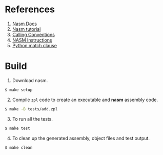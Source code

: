# References
1. [Nasm Docs](https://www.nasm.us/doc/nasmdoci.html)
2. [Nasm tutorial](https://cs.lmu.edu/~ray/notes/nasmtutorial/)
3. [Calling Conventions](https://chromium.googlesource.com/chromiumos/docs/+/master/constants/syscalls.md#calling-conventions)
4. [NASM Instructions](https://www.perplexity.ai/search/319657e2-1956-4f7e-b77f-2c68e2c2df73?s=u)
5. [Python match clause](https://blog.teclado.com/python-match-case/)

# Build
1. Download nasm.
```sh
$ make setup
```
2. Compile `zpl` code to create an executable and **nasm** assembly code.
```sh
$ make -B tests/add.zpl
```
3. To run all the tests.
```sh
$ make test
```
4. To clean up the generated assembly, object files and test output.
```sh
$ make clean
```

